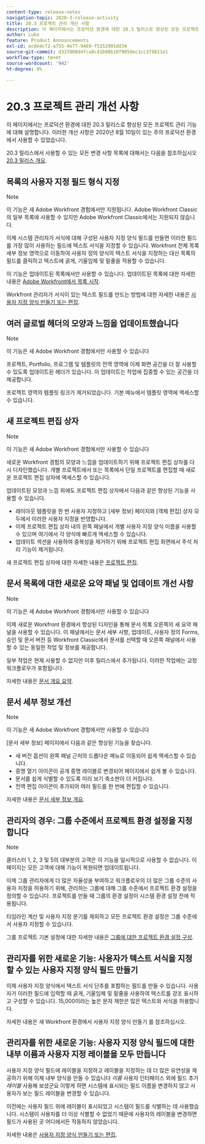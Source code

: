 ```yaml
---
content-type: release-notes
navigation-topic: 2020-3-release-activity
title: 20.3 프로젝트 관리 개선 사항
description: 이 페이지에서는 프로덕션 환경에 대한 20.3 릴리스로 향상된 모든 프로젝트 관리 기능에 대해 설명합니다. 이러한 개선 사항은 2020년 8월 10일이 있는 주의 프로덕션 환경에서 사용할 수 있었습니다.
author: Luke
feature: Product Announcements
exl-id: acde4cf2-a755-4e77-9469-f5152991dd34
source-git-commit: d337008d4fca8c41b98b10f9059ec1cc379811e1
workflow-type: tm+mt
source-wordcount: '942'
ht-degree: 0%

---
```


# 20.3 프로젝트 관리 개선 사항

이 페이지에서는 프로덕션 환경에 대한 20.3 릴리스로 향상된 모든 프로젝트 관리 기능에 대해 설명합니다. 이러한 개선 사항은 2020년 8월 10일이 있는 주의 프로덕션 환경에서 사용할 수 있었습니다.

20.3 릴리스에서 사용할 수 있는 모든 변경 사항 목록에 대해서는 다음을 참조하십시오 [20.3 릴리스 개요](../../../product-announcements/product-releases/20.3-release-activity/20.3-release-overview.md).

## 목록의 사용자 지정 필드 형식 지정

>[!NOTE]
>
>이 기능은 새 Adobe Workfront 경험에서만 지원됩니다. Adobe Workfront Classic의 일부 목록에 사용할 수 있지만 Adobe Workfront Classic에서는 지원되지 않습니다.

이제 시스템 관리자가 서식에 대해 구성된 사용자 지정 양식 필드를 만들면 이러한 필드를 가장 많이 사용하는 필드에 텍스트 서식을 지정할 수 있습니다. Workfront 전체 목록 세부 정보 영역으로 이동하여 사용자 정의 양식의 텍스트 서식을 지정하는 대신 목록의 필드를 클릭하고 텍스트에 굵게, 기울임체 및 밑줄을 적용할 수 있습니다.

이 기능은 업데이트된 목록에서만 사용할 수 있습니다. 업데이트된 목록에 대한 자세한 내용은 [Adobe Workfront에서 목록 시작](../../../workfront-basics/navigate-workfront/use-lists/view-items-in-a-list.md).

Workfront 관리자가 서식이 있는 텍스트 필드를 만드는 방법에 대한 자세한 내용은 [사용자 지정 양식 만들기 또는 편집](../../../administration-and-setup/customize-workfront/create-manage-custom-forms/create-or-edit-a-custom-form.md).

## 여러 글로벌 헤더의 모양과 느낌을 업데이트했습니다

>[!NOTE]
>
>이 기능은 새 Adobe Workfront 경험에서만 사용할 수 있습니다

프로젝트, Portfolio, 프로그램 및 템플릿의 전역 영역에 이제 화면 공간을 더 잘 사용할 수 있도록 업데이트된 헤더가 있습니다. 이 업데이트는 작업에 집중할 수 있는 공간을 더 제공합니다.

프로젝트 영역의 템플릿 링크가 제거되었습니다. 기본 메뉴에서 템플릿 영역에 액세스할 수 있습니다.

## 새 프로젝트 편집 상자

>[!NOTE]
>
>이 기능은 새 Adobe Workfront 경험에서만 사용할 수 있습니다

새로운 Workfront 경험의 모양과 느낌을 업데이트하기 위해 프로젝트 편집 상자를 다시 디자인했습니다. 개별 프로젝트에서 또는 목록에서 단일 프로젝트를 편집할 때 새로운 프로젝트 편집 상자에 액세스할 수 있습니다.

업데이트된 모양과 느낌 외에도 프로젝트 편집 상자에서 다음과 같은 향상된 기능을 사용할 수 있습니다.

* 레이아웃 템플릿을 한 번 사용자 지정하고 [세부 정보] 페이지와 [객체 편집] 상자 모두에서 이러한 사용자 지정을 반영합니다.
* 이제 프로젝트 편집 상자 내의 왼쪽 패널에서 개별 사용자 지정 양식 이름을 사용할 수 있으며 여기에서 각 양식에 빠르게 액세스할 수 있습니다.
* 업데이트 섹션을 사용하여 중복성을 제거하기 위해 프로젝트 편집 화면에서 주석 처리 기능이 제거됩니다.

<!--
<p data-mc-conditions="QuicksilverOrClassic.Draft mode">For information about the new Edit Box box, see "New Edit Object box" (NEW ARTICLE, LINK LATER!!).</p>
-->

새 프로젝트 편집 상자에 대한 자세한 내용은 [프로젝트 편집](../../../manage-work/projects/manage-projects/edit-projects.md).

## 문서 목록에 대한 새로운 요약 패널 및 업데이트 개선 사항

>[!NOTE]
>
>이 기능은 새 Adobe Workfront 경험에서만 사용할 수 있습니다

이제 새로운 Workfront 환경에서 향상된 디자인을 통해 문서 목록 오른쪽의 새 요약 패널을 사용할 수 있습니다. 이 패널에서는 문서 세부 사항, 업데이트, 사용자 정의 Forms, 승인 및 문서 버전 등 Workfront Classic에서 문서를 선택할 때 오른쪽 패널에서 사용할 수 있는 동일한 작업 및 정보를 제공합니다.

일부 작업은 현재 사용할 수 없지만 이후 릴리스에서 추가됩니다. 이러한 작업에는 교정 워크플로우가 포함됩니다.

자세한 내용은 [문서 개요 요약](../../../documents/managing-documents/summary-for-documents.md).

## 문서 세부 정보 개선

>[!NOTE]
>
>이 기능은 새 Adobe Workfront 경험에서만 사용할 수 있습니다

[문서 세부 정보] 페이지에서 다음과 같은 향상된 기능을 찾습니다.

* 새 버전 옵션이 왼쪽 패널 근처의 드롭다운 메뉴로 이동되어 쉽게 액세스할 수 있습니다.
* 증명 열기 아이콘이 공개 증명 레이블로 변경되어 페이지에서 쉽게 볼 수 있습니다.
* 문서를 쉽게 식별할 수 있도록 미리 보기 축소판이 더 커집니다.
* 전역 편집 아이콘이 추가되어 여러 필드를 한 번에 편집할 수 있습니다.

자세한 내용은 [문서 세부 정보 개요](../../../documents/managing-documents/document-details-overview.md).

## 관리자의 경우: 그룹 수준에서 프로젝트 환경 설정을 지정합니다

>[!NOTE]
>
>클러스터 1, 2, 3 및 5의 대부분의 고객은 이 기능을 일시적으로 사용할 수 없습니다. 이 페이지는 모든 고객에 대해 기능이 복원되면 업데이트됩니다.

이제 그룹 관리자에게 더 많은 자율성을 부여하고 워크플로우의 더 많은 그룹 수준의 사용자 지정을 허용하기 위해, 관리하는 그룹에 대해 그룹 수준에서 프로젝트 환경 설정을 정의할 수 있습니다. 프로젝트를 만들 때 그룹의 환경 설정이 시스템 환경 설정 전에 적용됩니다.

타임라인 계산 및 사용자 지정 분기를 제외하고 모든 프로젝트 환경 설정은 그룹 수준에서 사용자 지정할 수 있습니다.

그룹 프로젝트 기본 설정에 대한 자세한 내용은 [그룹에 대한 프로젝트 환경 설정 구성](../../../administration-and-setup/manage-groups/create-and-manage-groups/configure-project-preferences-group.md).

## 관리자를 위한 새로운 기능: 사용자가 텍스트 서식을 지정할 수 있는 사용자 지정 양식 필드 만들기

이제 사용자 지정 양식에서 텍스트 서식 단추를 포함하는 필드를 만들 수 있습니다. 사용자가 이러한 필드에 입력할 때 굵게, 기울임체 및 밑줄을 사용하여 텍스트를 강조 표시하고 구성할 수 있습니다. 15,000이라는 높은 문자 제한은 많은 텍스트와 서식을 허용합니다.

자세한 내용은 새 Workfront 환경에서 사용자 지정 양식 만들기 를 참조하십시오.

## 관리자를 위한 새로운 기능: 사용자 지정 양식 필드에 대한 내부 이름과 사용자 지정 레이블을 모두 만듭니다

사용자 지정 양식 필드에 레이블을 지정하고 레이블을 지정하는 데 더 많은 유연성을 제공하기 위해 이제 내부 양식을 만들 수 있습니다 *이름* 사용자 인터페이스 외에 필드 추가 *레이블* 사용해 보셨군요 이렇게 하면 시스템에 표시되는 필드 이름을 변경하지 않고 사용자가 보는 필드 레이블을 변경할 수 있습니다.

이전에는 사용자 필드 위에 레이블이 표시되었고 시스템이 필드를 식별하는 데 사용했습니다. 시스템이 사용자를 더 이상 식별할 수 없었기 때문에 사용자의 레이블을 변경하면 필드가 사용된 곳 어디에서든 작동하지 않았습니다.

자세한 내용은 [사용자 지정 양식 만들기 또는 편집](../../../administration-and-setup/customize-workfront/create-manage-custom-forms/create-or-edit-a-custom-form.md).

